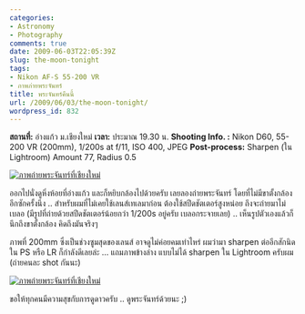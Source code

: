 ```yaml
---
categories:
- Astronomy
- Photography
comments: true
date: 2009-06-03T22:05:39Z
slug: the-moon-tonight
tags:
- Nikon AF-S 55-200 VR
- ภาพภ่ายพระจันทร์
title: พระจันทร์คืนนี้
url: /2009/06/03/the-moon-tonight/
wordpress_id: 832
---
```


**สถานที่:** อ่างแก้ว ม.เชียงใหม่
**เวลา:** ประมาณ 19.30 น.
**Shooting Info. :** Nikon D60, 55-200 VR (200mm), 1/200s at f/11, ISO 400, JPEG
**Post-process:** Sharpen (ใน Lightroom) Amount 77, Radius 0.5

[![ภาพถ่ายพระจันทร์ที่เชียงใหม่](http://www.armno.in.th/wp-content/uploads/2009/06/chiangmais-moon-thumb.jpg)](http://www.armno.in.th/wp-content/uploads/2009/06/chiangmais-moon.jpg)

ออกไปนั่งดูหิ่งห้อยที่อ่างแก้ว และก็หยิบกล้องไปด้วยครับ เลยลองถ่ายพระจันทร์ โดยที่ไม่มีขาตั้งกล้องอีกซักครั้งนึง .. สำหรับผมที่ไม่เคยใช้เลนส์เทเลมาก่อน ต้องใช้สปีดชัตเตอร์สูงหน่อย ถึงจะถ่ายมาไม่เบลอ (มีรูปที่ถ่ายด้วยสปีดชัตเตอร์น้อยกว่า 1/200s อยู่ครับ เบลอกระจายเลย) .. เห็นรูปตัวเองแล้วก็นึกถึงขาตั้งกล้อง คิดถึงมันจริงๆ

ภาพที่ 200mm ซึ่งเป็นช่วงซูมสุดของเลนส์ อาจดูไม่ค่อยคมเท่าไหร่ ผมว่ามา sharpen ต่ออีกสักนิดใน PS หรือ LR ก็กำลังดีเลยล่ะ … แถมภาพข้างล่าง แบบไม่ได้ sharpen ใน Lightroom ครับผม (ถ่ายคนละ shot กันนะ)

[![ภาพถ่ายพระจันทร์ที่เชียงใหม่](http://www.armno.in.th/wp-content/uploads/2009/06/dsc-3399-thumb.jpg)](http://www.armno.in.th/wp-content/uploads/2009/06/dsc-3399.jpg)

ขอให้ทุกคนมีความสุขกับการดูดาวครับ .. ดูพระจันทร์ด้วยนะ ;)

